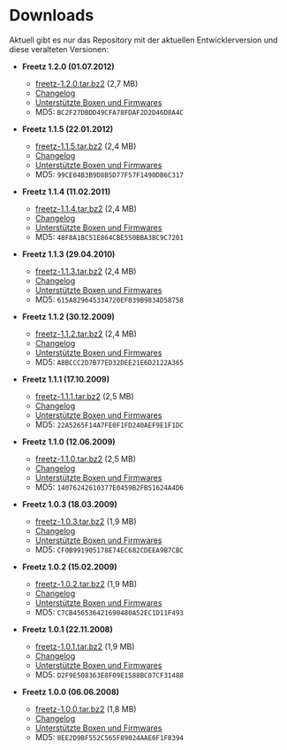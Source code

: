 # Downloads

Aktuell gibt es nur das Repository mit der aktuellen Entwicklerversion und diese veralteten Versionen:

  * **Freetz 1.2.0 (01.07.2012)**
    - [freetz-1.2.0.tar.bz2](https://github.com/Freetz-NG/svn.freetz.org/releases/download/freetz-1.2/freetz-1.2.0.tar.bz2 "freetz-1.2.0.tar.bz2 (2.7 MB)") (2,7 MB)
    - [Changelog](https://github.com/Freetz-NG/svn.freetz.org/blob/freetz-1.2/CHANGELOG)
    - [Unterstützte Boxen und Firmwares](https://github.com/Freetz-NG/svn.freetz.org/blob/freetz-1.2/FIRMWARES)
    - MD5: `BC2F27DBDD49CFA78FDAF2D2D46D8A4C`

  * **Freetz 1.1.5 (22.01.2012)**
    - [freetz-1.1.5.tar.bz2](https://github.com/Freetz-NG/svn.freetz.org/releases/download/freetz-1.1.5/freetz-1.1.5.tar.bz2 "freetz-1.1.5.tar.bz2 (2.5 MB)") (2,4 MB)
    - [Changelog](https://github.com/Freetz-NG/svn.freetz.org/blob/freetz-1.1.5/CHANGELOG)
    - [Unterstützte Boxen und Firmwares](https://github.com/Freetz-NG/svn.freetz.org/blob/freetz-1.1.5/FIRMWARES)
    - MD5: `99CE04B3B9D8B5D77F57F1490DB6C317`

  * **Freetz 1.1.4 (11.02.2011)**
    - [freetz-1.1.4.tar.bz2](https://github.com/Freetz-NG/svn.freetz.org/releases/download/freetz-1.1.4/freetz-1.1.4.tar.bz2 "freetz-1.1.4.tar.bz2 (2.5 MB)") (2,4 MB)
    - [Changelog](https://github.com/Freetz-NG/svn.freetz.org/blob/freetz-1.1.4/CHANGELOG)
    - [Unterstützte Boxen und Firmwares](https://github.com/Freetz-NG/svn.freetz.org/blob/freetz-1.1.4/FIRMWARES)
    - MD5: `48F8A1BC51E864CBE550BBA3BC9C7201`

  * **Freetz 1.1.3 (29.04.2010)**
    - [freetz-1.1.3.tar.bz2](https://github.com/Freetz-NG/svn.freetz.org/releases/download/freetz-1.1.3/freetz-1.1.3.tar.bz2 "freetz-1.1.3.tar.bz2 (2.4 MB)") (2,4 MB)
    - [Changelog](https://github.com/Freetz-NG/svn.freetz.org/blob/freetz-1.1.3/CHANGELOG)
    - [Unterstützte Boxen und Firmwares](https://github.com/Freetz-NG/svn.freetz.org/blob/freetz-1.1.3/FIRMWARES)
    - MD5: `615A829645334720EF039B9834D58758`

  * **Freetz 1.1.2 (30.12.2009)**
    - [freetz-1.1.2.tar.bz2](https://github.com/Freetz-NG/svn.freetz.org/releases/download/freetz-1.1.2/freetz-1.1.2.tar.bz2 "freetz-1.1.2.tar.bz2 (2.4 MB)") (2,4 MB)
    - [Changelog](https://github.com/Freetz-NG/svn.freetz.org/blob/freetz-1.1.2/CHANGELOG)
    - [Unterstützte Boxen und Firmwares](https://github.com/Freetz-NG/svn.freetz.org/blob/freetz-1.1.2/FIRMWARES)
    - MD5: `A8BCCC2D7B77ED32DEE21E6D2122A365`

  * **Freetz 1.1.1 (17.10.2009)**
    - [freetz-1.1.1.tar.bz2](https://github.com/Freetz-NG/svn.freetz.org/releases/download/freetz-1.1.1/freetz-1.1.1.tar.bz2 "freetz-1.1.1.tar.bz2 (2.4 MB)") (2,5 MB)
    - [Changelog](https://github.com/Freetz-NG/svn.freetz.org/blob/freetz-1.1.1/CHANGELOG)
    - [Unterstützte Boxen und Firmwares](https://github.com/Freetz-NG/svn.freetz.org/blob/freetz-1.1.1/FIRMWARES)
    - MD5: `22A5265F14A7FE0F1FD240AEF9E1F1DC`

  * **Freetz 1.1.0 (12.06.2009)**
    - [freetz-1.1.0.tar.bz2](https://github.com/Freetz-NG/svn.freetz.org/releases/download/freetz-1.1/freetz-1.1.0.tar.bz2 "freetz-1.1.0.tar.bz2 (2.4 MB)") (2,5 MB)
    - [Changelog](https://github.com/Freetz-NG/svn.freetz.org/blob/freetz-1.1/CHANGELOG)
    - [Unterstützte Boxen und Firmwares](https://github.com/Freetz-NG/svn.freetz.org/blob/freetz-1.1/FIRMWARES)
    - MD5: `14076242610377E0459B2FB51624A4D6`

  * **Freetz 1.0.3 (18.03.2009)**
    - [freetz-1.0.3.tar.bz2](https://github.com/Freetz-NG/svn.freetz.org/releases/download/freetz-1.0.3/freetz-1.0.3.tar.bz2 "freetz-1.0.3.tar.bz2 (1.9 MB)") (1,9 MB)
    - [Changelog](https://github.com/Freetz-NG/svn.freetz.org/blob/freetz-1.0.3/CHANGELOG)
    - [Unterstützte Boxen und Firmwares](https://github.com/Freetz-NG/svn.freetz.org/blob/freetz-1.0.3/FIRMWARES)
    - MD5: `CF0B991905178E74EC682CDEEA9B7CBC`

  * **Freetz 1.0.2 (15.02.2009)**
    - [freetz-1.0.2.tar.bz2](https://github.com/Freetz-NG/svn.freetz.org/releases/download/freetz-1.0.2/freetz-1.0.2.tar.bz2 "freetz-1.0.2.tar.bz2 (1.9 MB)") (1,9 MB)
    - [Changelog](https://github.com/Freetz-NG/svn.freetz.org/blob/freetz-1.0.2/CHANGELOG)
    - [Unterstützte Boxen und Firmwares](https://github.com/Freetz-NG/svn.freetz.org/blob/freetz-1.0.2/FIRMWARES)
    - MD5: `C7CB456536421690480A52EC1D11F493`

  * **Freetz 1.0.1 (22.11.2008)**
    - [freetz-1.0.1.tar.bz2](https://github.com/Freetz-NG/svn.freetz.org/releases/download/freetz-1.0.1/freetz-1.0.1.tar.bz2 "freetz-1.0.1.tar.bz2 (1.9 MB)") (1,9 MB)
    - [Changelog](https://github.com/Freetz-NG/svn.freetz.org/blob/freetz-1.0.1/CHANGELOG)
    - [Unterstützte Boxen und Firmwares](https://github.com/Freetz-NG/svn.freetz.org/blob/freetz-1.0.1/FIRMWARES)
    - MD5: `D2F9E508363E8F09E1588BC07CF31488`

  * **Freetz 1.0.0 (06.06.2008)**
    - [freetz-1.0.0.tar.bz2](https://github.com/Freetz-NG/svn.freetz.org/releases/download/freetz-1.0/freetz-1.0.0.tar.bz2 "freetz-1.0.0.tar.bz2 (1.8 MB)") (1,8 MB)
    - [Changelog](https://github.com/Freetz-NG/svn.freetz.org/blob/freetz-1.0/CHANGELOG)
    - [Unterstützte Boxen und Firmwares](https://github.com/Freetz-NG/svn.freetz.org/blob/freetz-1.0/FIRMWARES)
    - MD5: `8EE2D9BF552C565F89024AAE6F1F8394`


